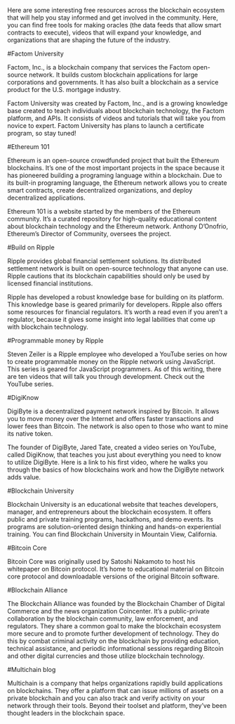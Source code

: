 Here are some interesting free resources across the blockchain ecosystem that will help you stay informed and get involved in the community. Here, you can find free tools for making oracles (the data feeds that allow smart contracts to execute), videos that will expand your knowledge, and organizations that are shaping the future of the industry.

#Factom University

Factom, Inc., is a blockchain company that services the Factom open-source network. It builds custom blockchain applications for large corporations and governments. It has also built a blockchain as a service product for the U.S. mortgage industry.

Factom University was created by Factom, Inc., and is a growing knowledge base created to teach individuals about blockchain technology, the Factom platform, and APIs. It consists of videos and tutorials that will take you from novice to expert. Factom University has plans to launch a certificate program, so stay tuned!

#Ethereum 101

Ethereum is an open-source crowdfunded project that built the Ethereum blockchains. It’s one of the most important projects in the space because it has pioneered building a programing language within a blockchain. Due to its built-in programing language, the Ethereum network allows you to create smart contracts, create decentralized organizations, and deploy decentralized applications.

Ethereum 101 is a website started by the members of the Ethereum community. It’s a curated repository for high-quality educational content about blockchain technology and the Ethereum network. Anthony D’Onofrio, Ethereum’s Director of Community, oversees the project.

#Build on Ripple

Ripple provides global financial settlement solutions. Its distributed settlement network is built on open-source technology that anyone can use. Ripple cautions that its blockchain capabilities should only be used by licensed financial institutions.

Ripple has developed a robust knowledge base for building on its platform. This knowledge base is geared primarily for developers. Ripple also offers some resources for financial regulators. It’s worth a read even if you aren’t a regulator, because it gives some insight into legal labilities that come up with blockchain technology.

#Programmable money by Ripple

Steven Zeiler is a Ripple employee who developed a YouTube series on how to create programmable money on the Ripple network using JavaScript. This series is geared for JavaScript programmers. As of this writing, there are ten videos that will talk you through development. Check out the YouTube series.

#DigiKnow

DigiByte is a decentralized payment network inspired by Bitcoin. It allows you to move money over the Internet and offers faster transactions and lower fees than Bitcoin. The network is also open to those who want to mine its native token.

The founder of DigiByte, Jared Tate, created a video series on YouTube, called DigiKnow, that teaches you just about everything you need to know to utilize DigiByte. Here is a link to his first video, where he walks you through the basics of how blockchains work and how the DigiByte network adds value.

#Blockchain University

Blockchain University is an educational website that teaches developers, manager, and entrepreneurs about the blockchain ecosystem. It offers public and private training programs, hackathons, and demo events. Its programs are solution-oriented design thinking and hands-on experiential training. You can find Blockchain University in Mountain View, California.

#Bitcoin Core

Bitcoin Core was originally used by Satoshi Nakamoto to host his whitepaper on Bitcoin protocol. It’s home to educational material on Bitcoin core protocol and downloadable versions of the original Bitcoin software.

#Blockchain Alliance

The Blockchain Alliance was founded by the Blockchain Chamber of Digital Commerce and the news organization Coincenter. It’s a public-private collaboration by the blockchain community, law enforcement, and regulators. They share a common goal to make the blockchain ecosystem more secure and to promote further development of technology. They do this by combat criminal activity on the blockchain by providing education, technical assistance, and periodic informational sessions regarding Bitcoin and other digital currencies and those utilize blockchain technology.

#Multichain blog

Multichain is a company that helps organizations rapidly build applications on blockchains. They offer a platform that can issue millions of assets on a private blockchain and you can also track and verify activity on your network through their tools. Beyond their toolset and platform, they’ve been thought leaders in the blockchain space.
